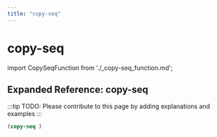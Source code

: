 ```yaml
---
title: "copy-seq"
---
```


# copy-seq

import CopySeqFunction from './_copy-seq_function.md';

<CopySeqFunction />

## Expanded Reference: copy-seq

:::tip
TODO: Please contribute to this page by adding explanations and examples
:::

```lisp
(copy-seq )
```
